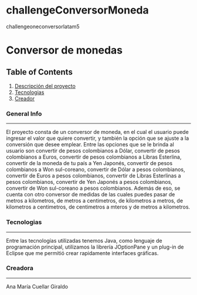 # challengeConversorMoneda
challengeoneconversorlatam5
# Conversor de monedas
## Table of Contents
1. [Descripción del proyecto](#general-info)
2. [Tecnologias](#technologies)
4. [Creador](#creador)
### General Info
***
El proyecto consta de un conversor de moneda, en el cual el usuario puede ingresar el valor que quiere convertir, y también la opción que se ajuste a la conversión que desee emplear. Entre las opciones que se le brinda al usuario son convertir de pesos colombianos a Dólar, convertir de pesos colombianos a Euros, convertir de pesos colombianos a Libras Esterlina, convertir de la moneda de tu país  a Yen Japonés, convertir de pesos colombianos  a Won sul-coreano, convertir de Dólar a pesos colombianos, convertir de Euros a pesos colombianos, convertir de Libras Esterlinas a pesos colombianos, convertir de Yen Japonés a pesos colombianos, convertir de Won sul-coreano a pesos colombianos. Además de eso, se cuenta con otro conversor de medidas de las cuales puedes pasar de metros a kilometros, de metros a centimetros, de kilometros a metros, de kilometros a centimetros, de centimetros a mteros y de metros a kilometros.
### Tecnologias
***
Entre las tecnologías utilizadas tenemos Java, como lenguaje de programación principal, utilizamos la librería JOptionPane y un plug-in de Eclipse que me permitió crear rapidamente interfaces gráficas.
### Creadora
***
Ana María Cuellar Giraldo
